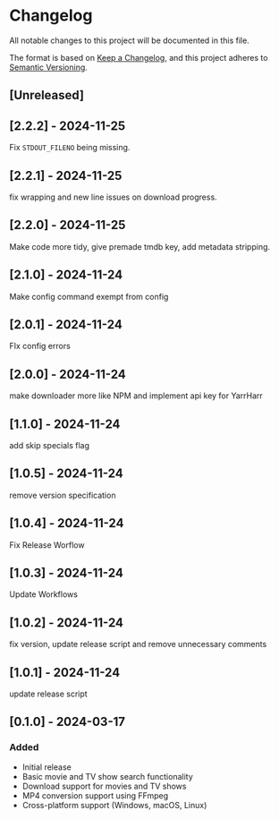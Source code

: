 # Changelog

All notable changes to this project will be documented in this file.

The format is based on [Keep a Changelog](https://keepachangelog.com/en/1.0.0/),
and this project adheres to [Semantic Versioning](https://semver.org/spec/v2.0.0.html).

## [Unreleased]

## [2.2.2] - 2024-11-25
Fix `STDOUT_FILENO` being missing.

## [2.2.1] - 2024-11-25
fix wrapping and new line issues on download progress.

## [2.2.0] - 2024-11-25
Make code more tidy, give premade tmdb key, add metadata stripping.

## [2.1.0] - 2024-11-24
Make config command exempt from config

## [2.0.1] - 2024-11-24
FIx config errors

## [2.0.0] - 2024-11-24
make downloader more like NPM and implement api key for YarrHarr

## [1.1.0] - 2024-11-24
add skip specials flag

## [1.0.5] - 2024-11-24
remove version specification

## [1.0.4] - 2024-11-24
Fix Release Worflow

## [1.0.3] - 2024-11-24
Update Workflows

## [1.0.2] - 2024-11-24
fix version, update release script and remove unnecessary comments

## [1.0.1] - 2024-11-24
update release script

## [0.1.0] - 2024-03-17
### Added
- Initial release
- Basic movie and TV show search functionality
- Download support for movies and TV shows
- MP4 conversion support using FFmpeg
- Cross-platform support (Windows, macOS, Linux) 